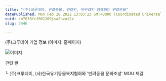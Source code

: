 ```yaml
---
title: "(주)크루데이, 반려동물, 반려인, 비반려인 함께하는 반려문화"
datePublished: Mon Feb 28 2022 13:03:23 GMT+0000 (Coordinated Universal Time)
cuid: cm7038fcf001209jsa2hzai2x
slug: 3446

---
```



(주)크루데이 기업 정보 (이미지: 홈페이지)

![이미지](https://cdn.hashnode.com/res/hashnode/image/upload/v1739254516501/3bbdd2b8-49e9-4c3f-a199-e0921ba1e101.png)

관련 글

└ (주)크루데이, (사)한국유기동물복지협회와 '반려동물 문화조성' MOU 체결